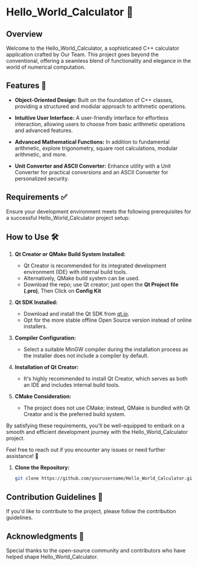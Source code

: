 # Hello_World_Calculator 🚀

## Overview

Welcome to the Hello_World_Calculator, a sophisticated C++ calculator application crafted by Our Team. This project goes beyond the conventional, offering a seamless blend of functionality and elegance in the world of numerical computation.

## Features 🌟

- **Object-Oriented Design:** Built on the foundation of C++ classes, providing a structured and modular approach to arithmetic operations.
  
- **Intuitive User Interface:** A user-friendly interface for effortless interaction, allowing users to choose from basic arithmetic operations and advanced features.

- **Advanced Mathematical Functions:** In addition to fundamental arithmetic, explore trigonometry, square root calculations, modular arithmetic, and more.

- **Unit Converter and ASCII Converter:** Enhance utility with a Unit Converter for practical conversions and an ASCII Converter for personalized security.
## Requirements ✅

Ensure your development environment meets the following prerequisites for a successful Hello_World_Calculator project setup:

## How to Use 🛠️

1. **Qt Creator or QMake Build System Installed:** 
   - Qt Creator is recommended for its integrated development environment (IDE) with internal build tools.
   - Alternatively, QMake build system can be used.
   - Download the repo; use Qt creator; just open the **Qt Project file (.pro)**, Then Click on **Config Kit**

2. **Qt SDK Installed:**
   - Download and install the Qt SDK from [qt.io](https://www.qt.io/download).
   - Opt for the more stable offline Open Source version instead of online installers.

3. **Compiler Configuration:**
   - Select a suitable MinGW compiler during the installation process as the installer does not include a compiler by default.

4. **Installation of Qt Creator:**
   - It's highly recommended to install Qt Creator, which serves as both an IDE and includes internal build tools.

5. **CMake Consideration:**
   - The project does not use CMake; instead, QMake is bundled with Qt Creator and is the preferred build system.

By satisfying these requirements, you'll be well-equipped to embark on a smooth and efficient development journey with the Hello_World_Calculator project.

Feel free to reach out if you encounter any issues or need further assistance! 🚀

1. **Clone the Repository:**
   ```bash
   git clone https://github.com/yourusername/Hello_World_Calculator.git
## Contribution Guidelines 🤝
If you'd like to contribute to the project, please follow the contribution guidelines.

## Acknowledgments 🙌
Special thanks to the open-source community and contributors who have helped shape Hello_World_Calculator.
